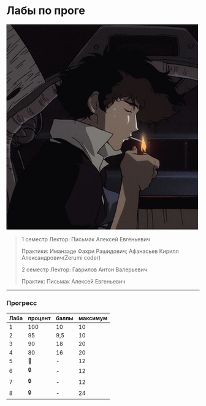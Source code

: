 # Лабы по проге
![ProgLabsGif](https://github.com/bilyardvmetro/ITMO-System-Application-Software/blob/main/gifs/programmingLabReadme.gif)

> 1 семестр
> Лектор: Письмак Алексей Евгеньевич
>
> Практики: Иманзаде Фахри Рашидович; Афанасьев Кирилл Александрович(Zerumi coder)
>
> 2 семестр
> Лектор: Гаврилов Антон Валерьевич
>
> Практик: Письмак Алексей Евгеньевич

---

### Прогресс
| Лаба | процент | баллы | максимум |
| ---- | ------- | ----- | -------- | 
|   1  |   100   |  10   |    10    |
|   2  |   95    |  9,5  |    10    |
|   3  |   90    |  18   |    20    |
|   4  |   80    |   16   |    20    |
|   5  |  :construction: |   -   |    12    |
|   6  |  :lock: |   -   |    12    |
|   7  |  :lock: |   -   |    12    |
|   8  |  :lock: |   -   |    24    |
